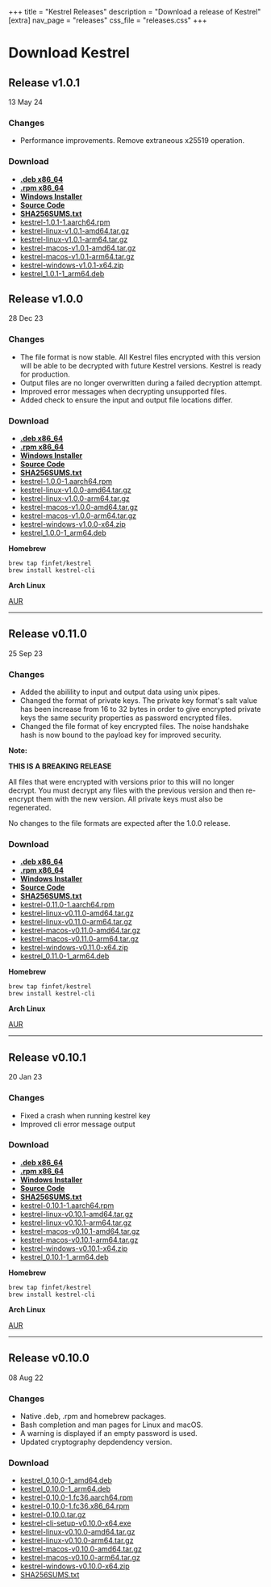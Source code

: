 +++
title = "Kestrel Releases"
description = "Download a release of Kestrel"
[extra]
nav_page = "releases"
css_file = "releases.css"
+++

# Download Kestrel

## Release v1.0.1

13 May 24

### Changes

- Performance improvements. Remove extraneous x25519 operation.

### Download

- **[.deb x86_64](/releases/v1.0.1/kestrel_1.0.1-1_amd64.deb)**
- **[.rpm x86_64](/releases/v1.0.1/kestrel-1.0.1-1.x86_64.rpm)**
- **[Windows Installer](/releases/v1.0.1/kestrel-cli-setup-v1.0.1-x64.exe)**
- **[Source Code](/releases/v1.0.1/kestrel-1.0.1.tar.gz)**
- **[SHA256SUMS.txt](/releases/v1.0.1/SHA256SUMS.txt)**
- [kestrel-1.0.1-1.aarch64.rpm](/releases/v1.0.1/kestrel-1.0.1-1.aarch64.rpm)
- [kestrel-linux-v1.0.1-amd64.tar.gz](/releases/v1.0.1/kestrel-linux-v1.0.1-amd64.tar.gz)
- [kestrel-linux-v1.0.1-arm64.tar.gz](/releases/v1.0.1/kestrel-linux-v1.0.1-arm64.tar.gz)
- [kestrel-macos-v1.0.1-amd64.tar.gz](/releases/v1.0.1/kestrel-macos-v1.0.1-amd64.tar.gz)
- [kestrel-macos-v1.0.1-arm64.tar.gz](/releases/v1.0.1/kestrel-macos-v1.0.1-arm64.tar.gz)
- [kestrel-windows-v1.0.1-x64.zip](/releases/v1.0.1/kestrel-windows-v1.0.1-x64.zip)
- [kestrel_1.0.1-1_arm64.deb](/releases/v1.0.1/kestrel_1.0.1-1_arm64.deb)


## Release v1.0.0

28 Dec 23

### Changes

- The file format is now stable. All Kestrel files encrypted with this version
  will be able to be decrypted with future Kestrel versions. Kestrel is ready
  for production.
- Output files are no longer overwritten during a failed decryption attempt.
- Improved error messages when decrypting unsupported files.
- Added check to ensure the input and output file locations differ.

### Download

- **[.deb x86_64](/releases/v1.0.0/kestrel_1.0.0-1_amd64.deb)**
- **[.rpm x86_64](/releases/v1.0.0/kestrel-1.0.0-1.x86_64.rpm)**
- **[Windows Installer](/releases/v1.0.0/kestrel-cli-setup-v1.0.0-x64.exe)**
- **[Source Code](/releases/v1.0.0/kestrel-1.0.0.tar.gz)**
- **[SHA256SUMS.txt](/releases/v1.0.0/SHA256SUMS.txt)**
- [kestrel-1.0.0-1.aarch64.rpm](/releases/v1.0.0/kestrel-1.0.0-1.aarch64.rpm)
- [kestrel-linux-v1.0.0-amd64.tar.gz](/releases/v1.0.0/kestrel-linux-v1.0.0-amd64.tar.gz)
- [kestrel-linux-v1.0.0-arm64.tar.gz](/releases/v1.0.0/kestrel-linux-v1.0.0-arm64.tar.gz)
- [kestrel-macos-v1.0.0-amd64.tar.gz](/releases/v1.0.0/kestrel-macos-v1.0.0-amd64.tar.gz)
- [kestrel-macos-v1.0.0-arm64.tar.gz](/releases/v1.0.0/kestrel-macos-v1.0.0-arm64.tar.gz)
- [kestrel-windows-v1.0.0-x64.zip](/releases/v1.0.0/kestrel-windows-v1.0.0-x64.zip)
- [kestrel_1.0.0-1_arm64.deb](/releases/v1.0.0/kestrel_1.0.0-1_arm64.deb)

**Homebrew**

`brew tap finfet/kestrel`  
`brew install kestrel-cli`

**Arch Linux**

[AUR](https://aur.archlinux.org/packages/kestrel)

- - - - -

## Release v0.11.0

25 Sep 23

### Changes

- Added the abilility to input and output data using unix pipes.
- Changed the format of private keys. The private key format's salt value has
  been increase from 16 to 32 bytes in order to give encrypted private keys
  the same security properties as password encrypted files.
- Changed the file format of key encrypted files. The noise handshake hash
  is now bound to the payload key for improved security.

**Note:**

**THIS IS A BREAKING RELEASE**

All files that were encrypted with versions prior to this will no longer
decrypt. You must decrypt any files with the previous version and then
re-encrypt them with the new version. All private keys must also be regenerated.

No changes to the file formats are expected after the 1.0.0 release.

### Download

- **[.deb x86_64](/releases/v0.11.0/kestrel_0.11.0-1_amd64.deb)**
- **[.rpm x86_64](/releases/v0.11.0/kestrel-0.11.0-1.x86_64.rpm)**
- **[Windows Installer](/releases/v0.11.0/kestrel-cli-setup-v0.11.0-x64.exe)**
- **[Source Code](/releases/v0.11.0/kestrel-0.11.0.tar.gz)**
- **[SHA256SUMS.txt](/releases/v0.11.0/SHA256SUMS.txt)**
- [kestrel-0.11.0-1.aarch64.rpm](/releases/v0.11.0/kestrel-0.11.0-1.aarch64.rpm)
- [kestrel-linux-v0.11.0-amd64.tar.gz](/releases/v0.11.0/kestrel-linux-v0.11.0-amd64.tar.gz)
- [kestrel-linux-v0.11.0-arm64.tar.gz](/releases/v0.11.0/kestrel-linux-v0.11.0-arm64.tar.gz)
- [kestrel-macos-v0.11.0-amd64.tar.gz](/releases/v0.11.0/kestrel-macos-v0.11.0-amd64.tar.gz)
- [kestrel-macos-v0.11.0-arm64.tar.gz](/releases/v0.11.0/kestrel-macos-v0.11.0-arm64.tar.gz)
- [kestrel-windows-v0.11.0-x64.zip](/releases/v0.11.0/kestrel-windows-v0.11.0-x64.zip)
- [kestrel_0.11.0-1_arm64.deb](/releases/v0.11.0/kestrel_0.11.0-1_arm64.deb)

**Homebrew**

`brew tap finfet/kestrel`  
`brew install kestrel-cli`

**Arch Linux**

[AUR](https://aur.archlinux.org/packages/kestrel)

- - - - -

## Release v0.10.1

20 Jan 23

### Changes

- Fixed a crash when running kestrel key
- Improved cli error message output

### Download

- **[.deb x86_64](/releases/v0.10.1/kestrel_0.10.1-1_amd64.deb)**
- **[.rpm x86_64](/releases/v0.10.1/kestrel-0.10.1-1.x86_64.rpm)**
- **[Windows Installer](/releases/v0.10.1/kestrel-cli-setup-v0.10.1-x64.exe)**
- **[Source Code](/releases/v0.10.1/kestrel-0.10.1.tar.gz)**
- **[SHA256SUMS.txt](/releases/v0.10.1/SHA256SUMS.txt)**
- [kestrel-0.10.1-1.aarch64.rpm](/releases/v0.10.1/kestrel-0.10.1-1.aarch64.rpm)
- [kestrel-linux-v0.10.1-amd64.tar.gz](/releases/v0.10.1/kestrel-linux-v0.10.1-amd64.tar.gz)
- [kestrel-linux-v0.10.1-arm64.tar.gz](/releases/v0.10.1/kestrel-linux-v0.10.1-arm64.tar.gz)
- [kestrel-macos-v0.10.1-amd64.tar.gz](/releases/v0.10.1/kestrel-macos-v0.10.1-amd64.tar.gz)
- [kestrel-macos-v0.10.1-arm64.tar.gz](/releases/v0.10.1/kestrel-macos-v0.10.1-arm64.tar.gz)
- [kestrel-windows-v0.10.1-x64.zip](/releases/v0.10.1/kestrel-windows-v0.10.1-x64.zip)
- [kestrel_0.10.1-1_arm64.deb](/releases/v0.10.1/kestrel_0.10.1-1_arm64.deb)

**Homebrew**

`brew tap finfet/kestrel`  
`brew install kestrel-cli`

**Arch Linux**

[AUR](https://aur.archlinux.org/packages/kestrel)

- - - - -

## Release v0.10.0

08 Aug 22

### Changes

- Native .deb, .rpm and homebrew packages.
- Bash completion and man pages for Linux and macOS.
- A warning is displayed if an empty password is used.
- Updated cryptography depdendency version.

### Download

- [kestrel_0.10.0-1_amd64.deb](/releases/v0.10.0/kestrel_0.10.0-1_amd64.deb)
- [kestrel_0.10.0-1_arm64.deb](/releases/v0.10.0/kestrel_0.10.0-1_arm64.deb)
- [kestrel-0.10.0-1.fc36.aarch64.rpm](/releases/v0.10.0/kestrel-0.10.0-1.fc36.aarch64.rpm)
- [kestrel-0.10.0-1.fc36.x86_64.rpm](/releases/v0.10.0/kestrel-0.10.0-1.fc36.x86_64.rpm)
- [kestrel-0.10.0.tar.gz](/releases/v0.10.0/kestrel-0.10.0.tar.gz)
- [kestrel-cli-setup-v0.10.0-x64.exe](/releases/v0.10.0/kestrel-cli-setup-v0.10.0-x64.exe)
- [kestrel-linux-v0.10.0-amd64.tar.gz](/releases/v0.10.0/kestrel-linux-v0.10.0-amd64.tar.gz)
- [kestrel-linux-v0.10.0-arm64.tar.gz](/releases/v0.10.0/kestrel-linux-v0.10.0-arm64.tar.gz)
- [kestrel-macos-v0.10.0-amd64.tar.gz](/releases/v0.10.0/kestrel-macos-v0.10.0-amd64.tar.gz)
- [kestrel-macos-v0.10.0-arm64.tar.gz](/releases/v0.10.0/kestrel-macos-v0.10.0-arm64.tar.gz)
- [kestrel-windows-v0.10.0-x64.zip](/releases/v0.10.0/kestrel-windows-v0.10.0-x64.zip)
- [SHA256SUMS.txt](/releases/v0.10.0/SHA256SUMS.txt)
